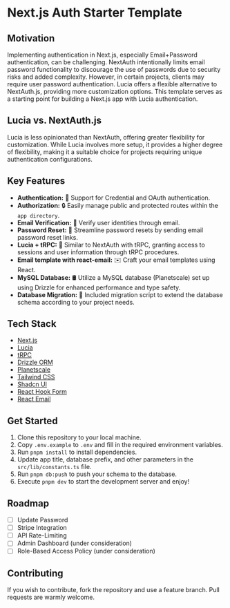 # Next.js Auth Starter Template

## Motivation

Implementing authentication in Next.js, especially Email+Password authentication, can be challenging. NextAuth intentionally limits email password functionality to discourage the use of passwords due to security risks and added complexity. However, in certain projects, clients may require user password authentication. Lucia offers a flexible alternative to NextAuth.js, providing more customization options. This template serves as a starting point for building a Next.js app with Lucia authentication.

## Lucia vs. NextAuth.js

Lucia is less opinionated than NextAuth, offering greater flexibility for customization. While Lucia involves more setup, it provides a higher degree of flexibility, making it a suitable choice for projects requiring unique authentication configurations.

## Key Features

- **Authentication:** 💼 Support for Credential and OAuth authentication.
- **Authorization:** 🔒 Easily manage public and protected routes within the `app directory`.
- **Email Verification:** 📧 Verify user identities through email.
- **Password Reset:** 🔑 Streamline password resets by sending email password reset links.
- **Lucia + tRPC:** 🔄 Similar to NextAuth with tRPC, granting access to sessions and user information through tRPC procedures.
- **Email template with react-email:** ✉️ Craft your email templates using React.
- **MySQL Database:** 🛢️ Utilize a MySQL database (Planetscale) set up using Drizzle for enhanced performance and type safety.
- **Database Migration:** 🚀 Included migration script to extend the database schema according to your project needs.

## Tech Stack

- [Next.js](https://nextjs.org)
- [Lucia](https://lucia-auth.com/)
- [tRPC](https://trpc.io)
- [Drizzle ORM](https://orm.drizzle.team/)
- [Planetscale](https://planetscale.com/)
- [Tailwind CSS](https://tailwindcss.com)
- [Shadcn UI](https://ui.shadcn.com/)
- [React Hook Form](https://www.react-hook-form.com/)
- [React Email](https://react.email/)

## Get Started

1. Clone this repository to your local machine.
2. Copy `.env.example` to `.env` and fill in the required environment variables.
3. Run `pnpm install` to install dependencies.
4. Update app title, database prefix, and other parameters in the `src/lib/constants.ts` file.
5. Run `pnpm db:push` to push your schema to the database.
6. Execute `pnpm dev` to start the development server and enjoy!

## Roadmap

- [ ] Update Password
- [ ] Stripe Integration
- [ ] API Rate-Limiting
- [ ] Admin Dashboard (under consideration)
- [ ] Role-Based Access Policy (under consideration)

## Contributing

If you wish to contribute, fork the repository and use a feature branch. Pull requests are warmly welcome.

```

```
